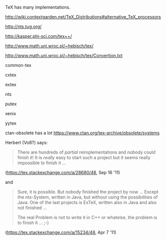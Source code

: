TeX has many implementations.

http://wiki.contextgarden.net/TeX_Distributions#alternative_TeX_processors

http://nts.tug.org/

http://kasper.phi-sci.com/tex++/

http://www.math.uni.wroc.pl/~hebisch/tex/

http://www.math.uni.wroc.pl/~hebisch/tex/Convertion.txt



common-tex

cxtex

extex

nts

putex

xenix

yytex

ctan-obsolete has a lot
https://www.ctan.org/tex-archive/obsolete/systems

Herbert (Voß?) says:

> There are hundreds of _partial_ reimplementations and _nobody_ could finish it! It is _really_ easy to start such a project but it seems really impossible to finish it ...

(https://tex.stackexchange.com/a/28680/48, Sep 16 '11)

and

> Sure, it is possible. But nobody finished the project by now ...
> Except the nts-System, written in Java, but without using the possibilities of Java.
> One of the last projects is ExTeX, written also in Java and also not finished ...
>
> The real Problem is not to write it in C++ or whatelse, the problem is to finish it ... ;-)

(https://tex.stackexchange.com/a/15234/48, Apr 7 '11)

